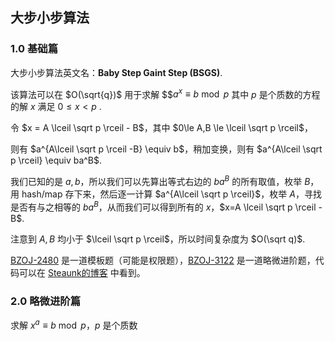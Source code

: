 ## 大步小步算法

### 1.0 基础篇

大步小步算法英文名：**Baby Step Gaint Step (BSGS)**.

该算法可以在 $O(\sqrt{q})$ 用于求解 $$$a^x \equiv b \bmod p$ 其中 $p$ 是个质数的方程的解 $x$ 满足 $0 \le x < p$ .



令 $x = A \lceil \sqrt p \rceil - B$，其中 $0\le A,B \le \lceil \sqrt p \rceil$，

则有 $a^{A\lceil \sqrt p \rceil -B} \equiv b$，稍加变换，则有 $a^{A\lceil \sqrt p \rceil} \equiv ba^B$.



我们已知的是 $a,b$，所以我们可以先算出等式右边的 $ba^B$ 的所有取值，枚举 $B$，用 hash/map 存下来，然后逐一计算 $a^{A\lceil \sqrt p \rceil}$，枚举 $A$，寻找是否有与之相等的 $ba^B$，从而我们可以得到所有的 $x$，$x=A \lceil \sqrt p \rceil - B$.



注意到 $A,B$ 均小于 $\lceil \sqrt p \rceil$，所以时间复杂度为 $O(\sqrt q)$.



[BZOJ-2480](http://www.lydsy.com/JudgeOnline/problem.php?id=2480) 是一道模板题（可能是权限题），[BZOJ-3122](http://www.lydsy.com/JudgeOnline/problem.php?id=3122) 是一道略微进阶题，代码可以在 [Steaunk的博客](https://blog.csdn.net/Steaunk/article/details/78988376) 中看到。



### 2.0 略微进阶篇

求解 $x^a \equiv b \bmod p$，$p$ 是个质数






